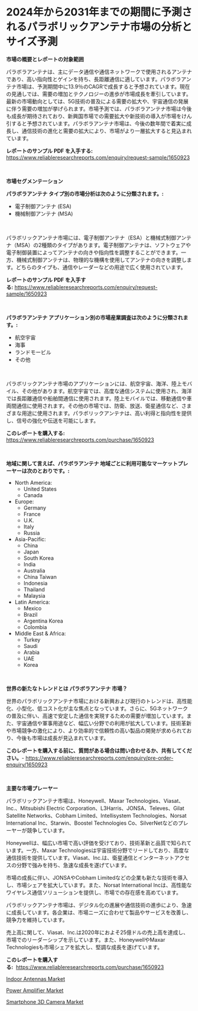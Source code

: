 <p><h1>2024年から2031年までの期間に予測されるパラボリックアンテナ市場の分析とサイズ予測</h1></p><p><strong>市場の概要とレポートの対象範囲</strong></p>
<p><p>パラボラアンテナは、主にデータ通信や通信ネットワークで使用されるアンテナであり、高い指向性とゲインを持ち、長距離通信に適しています。パラボラアンテナ市場は、予測期間中に13.9％のCAGRで成長すると予想されています。現在の見通しでは、需要の増加とテクノロジーの進歩が市場成長を牽引しています。最新の市場動向としては、5G技術の普及による需要の拡大や、宇宙通信の発展に伴う需要の増加が挙げられます。市場予測では、パラボラアンテナ市場は今後も成長が期待されており、新興国市場での需要拡大や新技術の導入が市場をけん引すると予想されています。パラボラアンテナ市場は、今後の数年間で着実に成長し、通信技術の進化と需要の拡大により、市場がより一層拡大すると見込まれています。</p></p>
<p><strong>レポートのサンプル PDF を入手する:</strong> <a href="https://www.reliableresearchreports.com/enquiry/request-sample/1650923">https://www.reliableresearchreports.com/enquiry/request-sample/1650923</a></p>
<p>&nbsp;</p>
<p><strong>市場セグメンテーション</strong></p>
<p><strong>パラボラアンテナ タイプ別の市場分析は次のように分類されます。:</strong></p>
<p><ul><li>電子制御アンテナ (ESA)</li><li>機械制御アンテナ (MSA)</li></ul></p>
<p>&nbsp;</p>
<p><p>パラボリックアンテナ市場には、電子制御アンテナ（ESA）と機械式制御アンテナ（MSA）の2種類のタイプがあります。電子制御アンテナは、ソフトウェアや電子制御装置によってアンテナの向きや指向性を調整することができます。一方、機械式制御アンテナは、物理的な機構を使用してアンテナの向きを調整します。どちらのタイプも、通信やレーダーなどの用途で広く使用されています。</p></p>
<p><strong>レポートのサンプル PDF を入手する:</strong>&nbsp;<a href="https://www.reliableresearchreports.com/enquiry/request-sample/1650923">https://www.reliableresearchreports.com/enquiry/request-sample/1650923</a></p>
<p>&nbsp;</p>
<p><strong> パラボラアンテナ アプリケーション別の市場産業調査は次のように分類されます。:</strong></p>
<p><ul><li>航空宇宙</li><li>海事</li><li>ランドモービル</li><li>その他</li></ul></p>
<p>&nbsp;</p>
<p><p>パラボリックアンテナ市場のアプリケーションには、航空宇宙、海洋、陸上モバイル、その他があります。航空宇宙では、高度な通信システムに使用され、海洋では長距離通信や船舶間通信に使用されます。陸上モバイルでは、移動通信や車両間通信に使用されます。その他の市場では、防衛、放送、衛星通信など、さまざまな用途に使用されます。パラボリックアンテナは、高い利得と指向性を提供し、信号の強化や伝送を可能にします。</p></p>
<p><strong>このレポートを購入する:</strong>&nbsp; <a href="https://www.reliableresearchreports.com/purchase/1650923">https://www.reliableresearchreports.com/purchase/1650923</a></p>
<p>&nbsp;</p>
<p><strong>地域に関して言えば、パラボラアンテナ 地域ごとに利用可能なマーケットプレーヤーは次のとおりです。:</strong></p>
<p><ul>
    <li>
        North America:
        <ul>
            <li>United States</li>
            <li>Canada</li>
        </ul>
    </li>
    <li>
        Europe:
        <ul>
            <li>Germany</li>
            <li>France</li>
            <li>U.K.</li>
            <li>Italy</li>
            <li>Russia</li>
        </ul>
    </li>
    <li>
        Asia-Pacific:
        <ul>
            <li>China</li>
            <li>Japan</li>
            <li>South Korea</li>
            <li>India</li>
            <li>Australia</li>
            <li>China Taiwan</li>
            <li>Indonesia</li>
            <li>Thailand</li>
            <li>Malaysia</li>
        </ul>
    </li>
    <li>
        Latin America:
        <ul>
            <li>Mexico</li>
            <li>Brazil</li>
            <li>Argentina Korea</li>
            <li>Colombia</li>
        </ul>
    </li>
    <li>
        Middle East & Africa:
        <ul>
            <li>Turkey</li>
            <li>Saudi</li>
            <li>Arabia</li>
            <li>UAE</li>
            <li>Korea</li>
        </ul>
    </li>
    </ul></p>
<p>&nbsp;</p>
<p><strong>世界の新たなトレンドとは パラボラアンテナ 市場？</strong></p>
<p><p>世界のパラボリックアンテナ市場における新興および現行のトレンドは、高性能化、小型化、低コスト化が主な焦点となっています。さらに、5Gネットワークの普及に伴い、高速で安定した通信を実現するための需要が増加しています。また、宇宙通信や軍事用途など、幅広い分野での利用が拡大しています。技術革新や市場競争の激化により、より効率的で信頼性の高い製品の開発が求められており、今後も市場は成長が見込まれています。</p></p>
<p><strong>このレポートを購入する前に、質問がある場合は問い合わせるか、共有してください。</strong>- <a href="https://www.reliableresearchreports.com/enquiry/pre-order-enquiry/1650923">https://www.reliableresearchreports.com/enquiry/pre-order-enquiry/1650923</a></p>
<p>&nbsp;</p>
<p><strong>主要な市場プレーヤー</strong></p>
<p><p>パラボリックアンテナ市場は、Honeywell、Maxar Technologies、Viasat、Inc.、Mitsubishi Electric Corporation、L3Harris、JONSA、Televes、Gilat Satellite Networks、Cobham Limited、Intellisystem Technologies、Norsat International Inc、Starwin、Boostel Technologies Co、SilverNetなどのプレーヤーが競争しています。</p><p>Honeywellは、幅広い市場で高い評価を受けており、技術革新と品質で知られています。一方、Maxar Technologiesは宇宙技術分野でリードしており、高度な通信技術を提供しています。Viasat、Inc.は、衛星通信とインターネットアクセスの分野で強みを持ち、急速な成長を遂げています。</p><p>市場の成長に伴い、JONSAやCobham Limitedなどの企業も新たな技術を導入し、市場シェアを拡大しています。また、Norsat International Incは、高性能なワイヤレス通信ソリューションを提供し、市場での存在感を高めています。</p><p>パラボリックアンテナ市場は、デジタル化の進展や通信技術の進歩により、急速に成長しています。各企業は、市場ニーズに合わせて製品やサービスを改善し、競争力を維持しています。</p><p>売上高に関して、Viasat、Inc.は2020年におよそ25億ドルの売上高を達成し、市場でのリーダーシップを示しています。また、HoneywellやMaxar Technologiesも市場シェアを拡大し、堅調な成長を遂げています。</p></p>
<p><strong>このレポートを購入する:</strong>&nbsp;&nbsp;<a href="https://www.reliableresearchreports.com/purchase/1650923">https://www.reliableresearchreports.com/purchase/1650923</a></p>
<p><p><a href="https://github.com/yemakinde/Market-Research-Report-List-2/blob/main/indoor-antennas-market.md">Indoor Antennas Market</a></p><p><a href="https://github.com/jsmusil/Market-Research-Report-List-2/blob/main/power-amplifier-market.md">Power Amplifier Market</a></p><p><a href="https://github.com/Alonsoolds3wq1d81czn8rbol/Market-Research-Report-List-1/blob/main/smartphone-3d-camera-market.md">Smartphone 3D Camera Market</a></p></p>